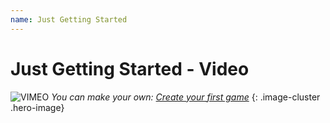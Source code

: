 ```yaml
---
name: Just Getting Started
---
```


# Just Getting Started - Video

![VIMEO](../assets/placeholder_720p.png "381563691")
_You can make your own: [Create your first game](../../../getting_started/my_first_multiplayer_game/)_
{: .image-cluster .hero-image}
